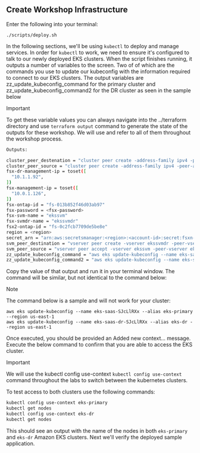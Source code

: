 ## Create Workshop Infrastructure
Enter the following into your terminal:
```shell
./scripts/deploy.sh
```
In the following sections, we'll be using `kubectl` to deploy and manage services. In order for `kubectl` to work, we need to ensure it's configured to talk to our newly deployed EKS clusters. When the script finishes running, it outputs a number of variables to the screen. Two of of which are the commands you use to update our kubeconfig with the information required to connect to our EKS clusters. The output variables are zz_update_kubeconfig_command for the primary cluster and zz_update_kubeconfig_command2 for the DR cluster as seen in the sample below
> [!IMPORTANT]
> To get these variable values you can always navigate into the ../terraform directory and use `terraform output` command to generate the state of the outputs for these workshop. We will use and refer to all of them throughout the workshop process.

```bash
Outputs:

cluster_peer_destenation = "cluster peer create -address-family ipv4 -peer-addrs 10.0.1.139,10.0.1.232"
cluster_peer_source = "cluster peer create -address-family ipv4 -peer-addrs 10.1.1.10,10.1.1.136"
fsx-dr-management-ip = toset([
  "10.1.1.92",
])
fsx-management-ip = toset([
  "10.0.1.126",
])
fsx-ontap-id = "fs-013b852f46d03ab97"
fsx-password = <fsx-password>
fsx-svm-name = "ekssvm"
fsx-svmdr-name = "ekssvmdr"
fsx2-ontap-id = "fs-0c2fcb7709de5be8e"
region = <region>
secret_arn = "arn:aws:secretsmanager:<region>:<account-id>:secret:fsxn-password-secret-SJcLlRXx-yY0pCt"
svm_peer_destination = "vserver peer create -vserver ekssvmdr -peer-vserver ekssvm -peer-cluster FsxId013b852f46d03ab97 -applications snapmirror"
svm_peer_source = "vserver peer accept -vserver ekssvm -peer-vserver ekssvmdr"
zz_update_kubeconfig_command = "aws eks update-kubeconfig --name eks-saas-SJcLlRXx --alias eks-primary --region us-east-1"
zz_update_kubeconfig_command2 = "aws eks update-kubeconfig --name eks-saas-dr-SJcLlRXx --alias eks-dr --region us-east-1"
```
Copy the value of that output and run it in your terminal window. The command will be similar, but not identical to the command below:
> [!NOTE] 
> The command below is a sample and will not work for your cluster:
```shell
aws eks update-kubeconfig --name eks-saas-SJcLlRXx --alias eks-primary --region us-east-1
aws eks update-kubeconfig --name eks-saas-dr-SJcLlRXx --alias eks-dr --region us-east-1
```
Once executed, you should be provided an Added new context... message. Execute the below command to confirm that you are able to access the EKS cluster.
> [!IMPORTANT]
> We will use the kubectl config use-context `kubectl config use-context` command throughout the labs to switch between the kubernetes clusters.

To test access to both clusters use the following commands:
```bash
kubectl config use-context eks-primary
kubectl get nodes
kubectl config use-context eks-dr
kubectl get nodes
```
This should see an output with the name of the nodes in both `eks-primary` and `eks-dr` Amazon EKS clusters. Next we'll verify the deployed sample application.  